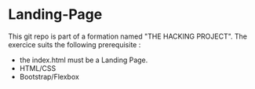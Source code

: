 # Landing-Page

This git repo is part of a formation named "THE HACKING PROJECT".
The exercice suits the following prerequisite :
  - the index.html must be a Landing Page.
  - HTML/CSS
  - Bootstrap/Flexbox
